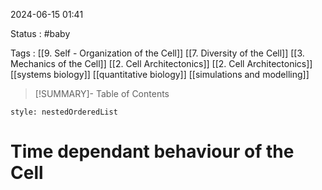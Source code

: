 2024-06-15 01:41

Status : #baby 

Tags : [[9. Self - Organization of the Cell]] [[7. Diversity of the Cell]] [[3. Mechanics of the Cell]] [[2. Cell Architectonics]] [[2. Cell Architectonics]] [[systems biology]] [[quantitative biology]] [[simulations and modelling]]

>[!SUMMARY]- Table of Contents
```table-of-contents
style: nestedOrderedList
```

# Time dependant behaviour of the Cell



